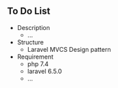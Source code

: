 ## To Do List

- Description
  - ...
- Structure
  - Laravel MVCS Design pattern
- Requirement
  - php 7.4
  - laravel 6.5.0
  - ...
